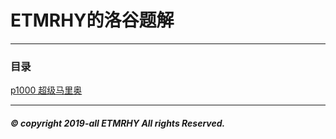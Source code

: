 # ETMRHY的洛谷题解
------------------
### 目录

 [p1000 超级马里奥](./新手村/p1000.md "超级马里奥")

-------------------
##### ©  copyright  2019-all  ETMRHY  All rights Reserved.
